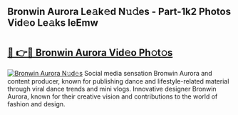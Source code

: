 ## Bronwin Aurora Le𝚊k𝚎d N𝚞𝚍es - Part-1k2 Photos Vid𝚎o Le𝚊ks IeEmw

# <h2><a href="http://fbd961.evod.top/?m=Bronwin+Aurora">🔗 👉🔴 Bronwin Aurora Vid𝚎o Ph𝚘t𝚘s</a></h2>

[![Bronwin Aurora N𝚞d𝚎s](https://i.imgur.com/8V9OHl7.gif)](http://fbd961.evod.top/?m=Bronwin+Aurora)
Social media sensation Bronwin Aurora and content producer, known for publishing dance and lifestyle-related material through viral dance trends and mini vlogs. Innovative designer Bronwin Aurora, known for their creative vision and contributions to the world of fashion and design. 
